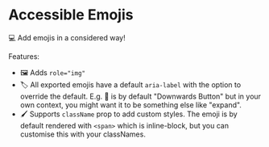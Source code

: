 # Accessible Emojis

💻 Add emojis in a considered way!

Features:

- 🖼️ Adds `role="img"`
- 🏷️ All exported emojis have a default `aria-label` with the option to override the default. E.g. 🔽 is by default "Downwards Button" but in your own context, you might want it to be something else like "expand".
- 🖌️ Supports `className` prop to add custom styles. The emoji is by default rendered with `<span>` which is inline-block, but you can customise this with your classNames.
